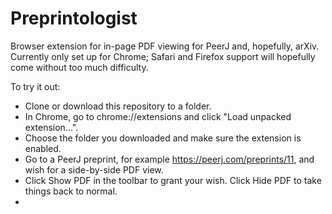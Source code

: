 Preprintologist
===============

Browser extension for in-page PDF viewing for PeerJ and, hopefully, arXiv. Currently only set up for Chrome; Safari and Firefox support will hopefully come without too much difficulty.

To try it out:
- Clone or download this repository to a folder.
- In Chrome, go to chrome://extensions and click "Load unpacked extension...".
- Choose the folder you downloaded and make sure the extension is enabled.
- Go to a PeerJ preprint, for example https://peerj.com/preprints/11, and wish for a side-by-side PDF view.
- Click Show PDF in the toolbar to grant your wish. Click Hide PDF to take things back to normal.
- 
